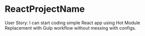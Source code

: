 # ReactProjectName

User Story: I can start coding simple React app using Hot Module Replacement with Gulp workflow without messing with configs.
